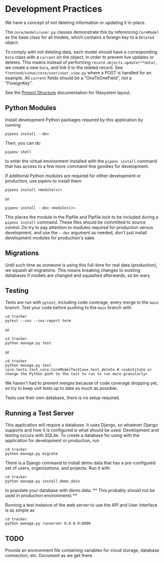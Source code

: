 # Development Practices

We have a concept of not deleting information or updating it in-place.

The `core/models/user.py` classes demonstrate this by referencing `CoreModel` as the base class for all models, which contains a foreign key to a `Deleted` object.

To comply with not deleting data, each model should have a corresponding `Data` class with a `current` on the object, in order to prevent live updates or deletes. This means instead of performing `record.objects.update(**data)`, we create a new `Data`, and link it to the related record. See `frontend/views/core/user/user_view.py` where a POST is handled for an example. All `current` fields should be a "OneToOneField", not a "ForeignKey".

See the [Project Structure](project_structure.md) documentation for filesystem layout.

## Python Modules

Install development Python packages required by this application by running

```shell
pipenv install --dev
```

Then, you can do

```shell
pipenv shell
```

to enter the virtual environment installed with the `pipenv install` command that has access to a few more command-line goodies for development.

If additional Python modules are required for either development or production, use pipenv to install them:

```shell
pipenv install <module(s)>
```

or

```shell
pipenv install --dev <module(s)>
```

This places the module in the Pipfile and Pipfile.lock to be included during a `pipenv install` command. These files should be committed to source control. Do try to pay attention to modules required for production versus development, and use the `--dev` argument as needed, don't just install development modules for production's sake.

## Migrations

Until such time as someone is using this full-time for real data (production), we squash all migrations. This means breaking changes to existing databases if models are changed and squashed afterwards, so be wary.

## Testing

Tests are run with `pytest`, including code coverage, every merge to the `main` branch. Test your code before pushing to the `main` branch with 

```shell
cd tracker
pytest --cov --cov-report term
```

or

```shell
cd tracker
python manage.py test
```

or

```shell
cd tracker
python manage.py test core.tests.test_core.CoreModelTestCase.test_delete # <substitute or change the Python path to the test to run to run more granularly>
```

We haven't had to prevent merges because of code coverage dropping yet, so try to keep unit tests up to date as much as possible.

Tests use their own database, there is no setup required.

## Running a Test Server

This application will require a database. It uses Django, so whatever Django supports and how it is configured is what should be used. Development and testing occurs with SQLite. To create a database for using with the application for development or production, run

```shell
cd tracker
python manage.py migrate
```

There is a Django command to install demo data that has a pre-configured set of users, organizations, and projects. Run it with 

```shell
cd tracker
python manage.py install_demo_data
```

to populate your database with demo data. ** This probably should not be used in production environments **

Running a test instance of the web server to use the API and User Interface is as simple as

```shell
cd tracker
python manage.py runserver 0.0.0.0:8000
```

## TODO

Provide an environment file containing variables for cloud storage, database connection, etc. Document as we get there.
